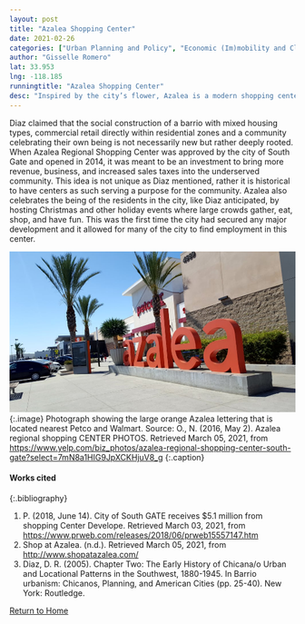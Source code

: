 ```yaml
---
layout: post
title: "Azalea Shopping Center"
date: 2021-02-26
categories: ["Urban Planning and Policy", "Economic (Im)mobility and Class"]
author: "Gisselle Romero"
lat: 33.953
lng: -118.185
runningtitle: "Azalea Shopping Center"
desc: "Inspired by the city’s flower, Azalea is a modern shopping center housing food options and stores; located on one of the city’s largest boulevards, Firestone."
---
```

Diaz claimed that the social construction of a barrio with mixed housing types, commercial retail directly within residential zones and a community celebrating their own being is not necessarily new but rather deeply rooted. When Azalea Regional Shopping Center was approved by the city of South Gate and opened in 2014, it was meant to be an investment to bring more revenue, business, and increased sales taxes into the underserved community. This idea is not unique as Diaz mentioned, rather it is historical to have centers as such serving a purpose for the community. Azalea also celebrates the being of the residents in the city, like Diaz anticipated, by hosting Christmas and other holiday events where large crowds gather, eat, shop, and have fun. This was the first time the city had secured any major development and it allowed for many of the city to find employment in this center. 

![Azalea Regional Shopping Center](images/AzaleaShopping_Pin4_Image1.jpg)
   {:.image} 
Photograph showing the large orange Azalea lettering that is located nearest Petco and Walmart.
Source: O., N. (2016, May 2). Azalea regional shopping CENTER PHOTOS. Retrieved March 05, 2021, from https://www.yelp.com/biz_photos/azalea-regional-shopping-center-south-gate?select=7mN8a1HIG9JpXCKHjuV8_g
   {:.caption} 

#### Works cited

{:.bibliography}
1. P. (2018, June 14). City of South GATE receives $5.1 million from shopping Center Develope. Retrieved March 03, 2021, from https://www.prweb.com/releases/2018/06/prweb15557147.htm
2. Shop at Azalea. (n.d.). Retrieved March 05, 2021, from http://www.shopatazalea.com/
3. Diaz, D. R. (2005). Chapter Two: The Early History of Chicana/o Urban and Locational Patterns in the Southwest, 1880-1945. In Barrio urbanism: Chicanos, Planning, and American Cities (pp. 25-40). New York: Routledge.

[Return to Home](https://uclachicanxstudies.github.io/BarrioSuburbanisms/)
